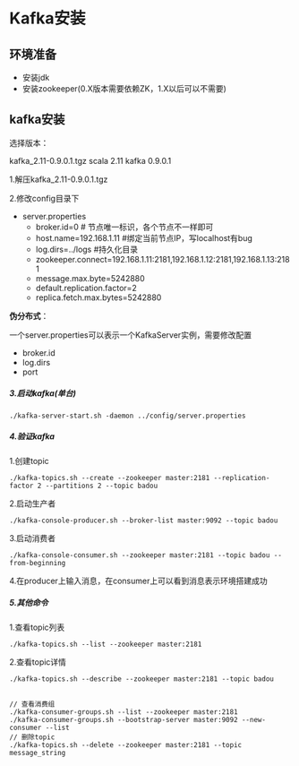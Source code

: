 # Kafka安装

## 环境准备
* 安装jdk
* 安装zookeeper(0.X版本需要依赖ZK，1.X以后可以不需要)

## kafka安装

选择版本：

kafka_2.11-0.9.0.1.tgz  scala 2.11  kafka 0.9.0.1

1.解压kafka_2.11-0.9.0.1.tgz

2.修改config目录下
* server.properties
	* broker.id=0 # 节点唯一标识，各个节点不一样即可
	* host.name=192.168.1.11 #绑定当前节点IP，写localhost有bug
	* log.dirs=../logs #持久化目录
	* zookeeper.connect=192.168.1.11:2181,192.168.1.12:2181,192.168.1.13:2181
	* message.max.byte=5242880
	* default.replication.factor=2
	* replica.fetch.max.bytes=5242880

**伪分布式**：

一个server.properties可以表示一个KafkaServer实例，需要修改配置

* broker.id
* log.dirs
* port
    

##### 3.启动kafka(单台)
	./kafka-server-start.sh -daemon ../config/server.properties

##### 4.验证kafka
1.创建topic

	./kafka-topics.sh --create --zookeeper master:2181 --replication-factor 2 --partitions 2 --topic badou

2.启动生产者

	./kafka-console-producer.sh --broker-list master:9092 --topic badou

3.启动消费者

	./kafka-console-consumer.sh --zookeeper master:2181 --topic badou --from-beginning

4.在producer上输入消息，在consumer上可以看到消息表示环境搭建成功

##### 5.其他命令
1.查看topic列表

	./kafka-topics.sh --list --zookeeper master:2181

2.查看topic详情

	./kafka-topics.sh --describe --zookeeper master:2181 --topic badou


	// 查看消费组
	./kafka-consumer-groups.sh --list --zookeeper master:2181
	./kafka-consumer-groups.sh --bootstrap-server master:9092 --new-consumer --list
	// 删除topic
	./kafka-topics.sh --delete --zookeeper master:2181 --topic message_string